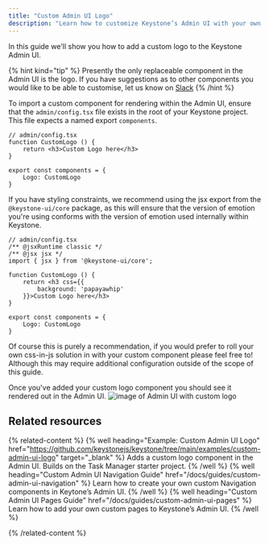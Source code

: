 ```yaml
---
title: "Custom Admin UI Logo"
description: "Learn how to customize Keystone’s Admin UI with your own logo."
---
```


In this guide we'll show you how to add a custom logo to the Keystone Admin UI.

{% hint kind="tip" %}
Presently the only replaceable component in the Admin UI is the logo. If you have suggestions as to other components you would like to be able to customise, let us know on [Slack](https://community.keystonejs.com)
{% /hint %}

To import a custom component for rendering within the Admin UI, ensure that the `admin/config.tsx` file exists in the root of your Keystone project.
This file expects a named export `components`.

```tsx
// admin/config.tsx
function CustomLogo () {
    return <h3>Custom Logo here</h3>
}

export const components = {
    Logo: CustomLogo
}
```

If you have styling constraints, we recommend using the jsx export from the `@keystone-ui/core` package, as this will ensure that the version of emotion you're using conforms with the version of emotion used internally within Keystone.

```tsx
// admin/config.tsx
/** @jsxRuntime classic */
/** @jsx jsx */
import { jsx } from '@keystone-ui/core';

function CustomLogo () {
    return <h3 css={{
        background: 'papayawhip'
    }}>Custom Logo here</h3>
}

export const components = {
    Logo: CustomLogo
}
```

Of course this is purely a recommendation, if you would prefer to roll your own css-in-js solution in with your custom component please feel free to! Although this may require additional configuration outside of the scope of this guide.

Once you've added your custom logo component you should see it rendered out in the Admin UI.
![image of Admin UI with custom logo](/assets/guides/custom-admin-ui-logo/custom-logo-result.png)

## Related resources

{% related-content %}
{% well
heading="Example: Custom Admin UI Logo"
href="<https://github.com/keystonejs/keystone/tree/main/examples/custom-admin-ui-logo>"
target="\_blank" %}
Adds a custom logo component in the Admin UI. Builds on the Task Manager starter project.
{% /well %}
{% well
heading="Custom Admin UI Navigation Guide"
href="/docs/guides/custom-admin-ui-navigation" %}
Learn how to create your own custom Navigation components in Keytone’s Admin UI.
{% /well %}
{% well
heading="Custom Admin UI Pages Guide"
href="/docs/guides/custom-admin-ui-pages" %}
Learn how to add your own custom pages to Keystone’s Admin UI.
{% /well %}

{% /related-content %}
